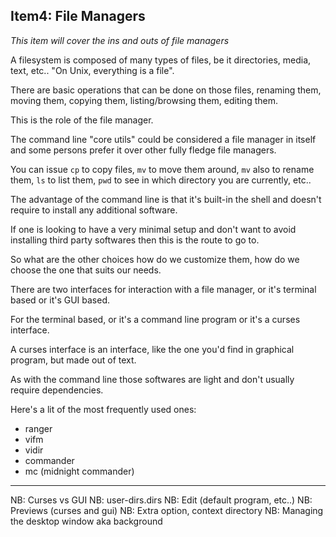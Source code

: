 ## Item4: File Managers

*This item will cover the ins and outs of file managers*

A filesystem is composed of many types of files, be it directories,
media, text, etc.. "On Unix, everything is a file".

There are basic operations that can be done on those files, renaming them,
moving them, copying them, listing/browsing them, editing them.

This is the role of the file manager.

The command line "core utils" could be considered a file manager in
itself and some persons prefer it over other fully fledge file managers.

You can issue `cp` to copy files, `mv` to move them around, `mv` also
to rename them, `ls` to list them, `pwd` to see in which directory you
are currently, etc..

The advantage of the command line is that it's built-in the shell and
doesn't require to install any additional software.

If one is looking to have a very minimal setup and don't want to avoid
installing third party softwares then this is the route to go to.

So what are the other choices how do we customize them, how do we choose
the one that suits our needs.

There are two interfaces for interaction with a file manager, or it's
terminal based or it's GUI based.

For the terminal based, or it's a command line program or it's a curses
interface.

A curses interface is an interface, like the one you'd find in graphical
program, but made out of text.

As with the command line those softwares are light and don't usually
require dependencies.

Here's a lit of the most frequently used ones:

* ranger
* vifm
* vidir
* commander
* mc (midnight commander)


---

NB: Curses vs GUI
NB: user-dirs.dirs
NB: Edit (default program, etc..)
NB: Previews (curses and gui)
NB: Extra option, context directory
NB: Managing the desktop window aka background

